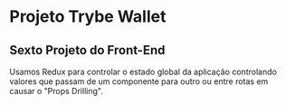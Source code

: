 # Projeto Trybe Wallet
## Sexto Projeto do Front-End

Usamos Redux para controlar o estado global da aplicação controlando valores que passam de um componente para outro ou entre rotas em causar o "Props Drilling".
